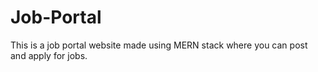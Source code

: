 # Job-Portal
This is a job portal website made using MERN stack where you can post and apply for jobs.
